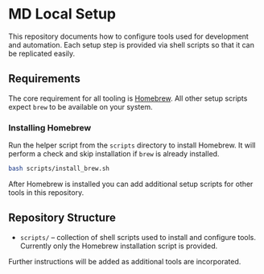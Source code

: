 # MD Local Setup

This repository documents how to configure tools used for development and automation. Each setup step is provided via shell scripts so that it can be replicated easily.

## Requirements

The core requirement for all tooling is [Homebrew](https://brew.sh/). All other setup scripts expect `brew` to be available on your system.

### Installing Homebrew

Run the helper script from the `scripts` directory to install Homebrew. It will perform a check and skip installation if `brew` is already installed.

```bash
bash scripts/install_brew.sh
```

After Homebrew is installed you can add additional setup scripts for other tools in this repository.

## Repository Structure

- `scripts/` – collection of shell scripts used to install and configure tools. Currently only the Homebrew installation script is provided.

Further instructions will be added as additional tools are incorporated.
